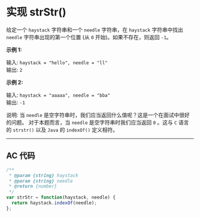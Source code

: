 # 实现 strStr()

给定一个 `haystack` 字符串和一个 `needle` 字符串，在 `haystack` 字符串中找出 `needle` 字符串出现的第一个位置 (从 `0` 开始)。如果不存在，则返回 `-1`。

**示例 1:**

输入: `haystack = "hello", needle = "ll"`  
输出: `2`

**示例 2:**

输入: `haystack = "aaaaa", needle = "bba"`  
输出: `-1`

说明:
当 `needle` 是空字符串时，我们应当返回什么值呢？这是一个在面试中很好的问题。
对于本题而言，当 `needle` 是空字符串时我们应当返回 `0` 。这与 `C` 语言的 `strstr()` 以及 `Java` 的 `indexOf()` 定义相符。

---

## AC 代码

```js
/**
 * @param {string} haystack
 * @param {string} needle
 * @return {number}
 */
var strStr = function(haystack, needle) {
  return haystack.indexOf(needle);
};
```
